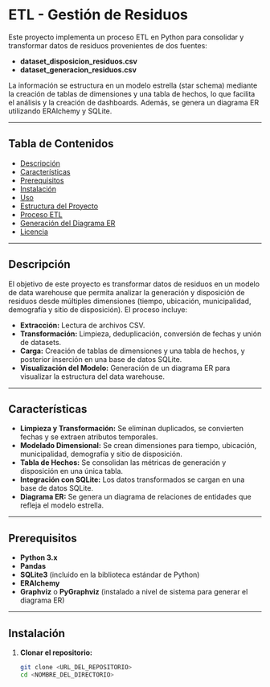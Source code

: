 # ETL - Gestión de Residuos

Este proyecto implementa un proceso ETL en Python para consolidar y transformar datos de residuos provenientes de dos fuentes:  
- **dataset_disposicion_residuos.csv**  
- **dataset_generacion_residuos.csv**

La información se estructura en un modelo estrella (star schema) mediante la creación de tablas de dimensiones y una tabla de hechos, lo que facilita el análisis y la creación de dashboards. Además, se genera un diagrama ER utilizando ERAlchemy y SQLite.

---

## Tabla de Contenidos

- [Descripción](#descripción)
- [Características](#características)
- [Prerequisitos](#prerequisitos)
- [Instalación](#instalación)
- [Uso](#uso)
- [Estructura del Proyecto](#estructura-del-proyecto)
- [Proceso ETL](#proceso-etl)
- [Generación del Diagrama ER](#generación-del-diagrama-er)
- [Licencia](#licencia)

---

## Descripción

El objetivo de este proyecto es transformar datos de residuos en un modelo de data warehouse que permita analizar la generación y disposición de residuos desde múltiples dimensiones (tiempo, ubicación, municipalidad, demografía y sitio de disposición). El proceso incluye:

- **Extracción:** Lectura de archivos CSV.
- **Transformación:** Limpieza, deduplicación, conversión de fechas y unión de datasets.
- **Carga:** Creación de tablas de dimensiones y una tabla de hechos, y posterior inserción en una base de datos SQLite.
- **Visualización del Modelo:** Generación de un diagrama ER para visualizar la estructura del data warehouse.

---

## Características

- **Limpieza y Transformación:** Se eliminan duplicados, se convierten fechas y se extraen atributos temporales.
- **Modelado Dimensional:** Se crean dimensiones para tiempo, ubicación, municipalidad, demografía y sitio de disposición.
- **Tabla de Hechos:** Se consolidan las métricas de generación y disposición en una única tabla.
- **Integración con SQLite:** Los datos transformados se cargan en una base de datos SQLite.
- **Diagrama ER:** Se genera un diagrama de relaciones de entidades que refleja el modelo estrella.

---

## Prerequisitos

- **Python 3.x**
- **Pandas**
- **SQLite3** (incluido en la biblioteca estándar de Python)
- **ERAlchemy**
- **Graphviz** o **PyGraphviz** (instalado a nivel de sistema para generar el diagrama ER)

---

## Instalación

1. **Clonar el repositorio:**

   ```bash
   git clone <URL_DEL_REPOSITORIO>
   cd <NOMBRE_DEL_DIRECTORIO>
